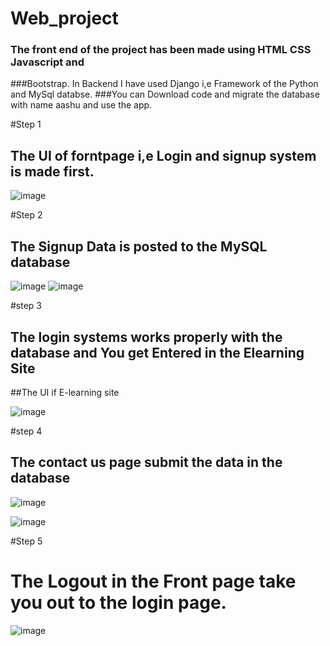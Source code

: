 # Web_project
### The front end of the project has been made using HTML CSS Javascript and 
###Bootstrap. In Backend I have used Django i,e Framework of the Python and MySql databse.
###You can Download code and migrate the database with name aashu and use the app.


#Step 1
## The UI of forntpage i,e Login and signup system is made first.

![image](https://user-images.githubusercontent.com/64850093/196851056-5dbe037b-268b-46bb-8c55-9cea4354bf26.png)

#Step 2
## The Signup Data is posted to the MySQL database

![image](https://user-images.githubusercontent.com/64850093/196851321-77332ba8-dab4-4fa4-880a-7d83e4192499.png)
![image](https://user-images.githubusercontent.com/64850093/196851432-446f672a-09f6-4a2f-8aac-8df46306e0ff.png)
 
 #step 3
 ## The login systems works properly with the database and You get Entered in the Elearning Site
 
 ##The UI if E-learning site
 
 ![image](https://user-images.githubusercontent.com/64850093/196851601-ea9d2083-1161-479c-bb41-4f848081b019.png)

#step 4
## The contact us page submit the data in the database
![image](https://user-images.githubusercontent.com/64850093/196851776-86d3a2d6-6ea9-4c45-9483-ed70dc9be6b6.png)

![image](https://user-images.githubusercontent.com/64850093/196851963-f1a71b57-4d04-4273-ba57-a2b7245ef348.png)

#Step 5
# The Logout in the Front page take you out to the login page.
![image](https://user-images.githubusercontent.com/64850093/196852320-c4496519-e251-429d-bdd4-d1af33d7e72b.png)

